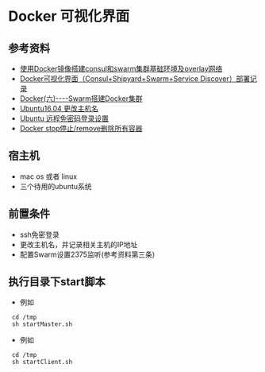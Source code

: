 # Docker 可视化界面

## 参考资料

* [使用Docker镜像搭建consul和swarm集群基础环境及overlay网络](https://blog.csdn.net/gsying1474/article/details/52711467)
* [Docker可视化界面（Consul+Shipyard+Swarm+Service Discover）部署记录](https://www.cnblogs.com/kevingrace/p/6883727.html)
* [Docker(六)----Swarm搭建Docker集群](https://blog.csdn.net/u011781521/article/details/80468985)
* [Ubuntu16.04 更改主机名](https://blog.csdn.net/wales_2015/article/details/79645637)
* [Ubuntu 远程免密码登录设置](https://blog.csdn.net/weixin_37272286/article/details/80007649)
* [Docker stop停止/remove删除所有容器](https://blog.csdn.net/superdangbo/article/details/78688904)

## 宿主机

* mac os 或者 linux
* 三个待用的ubuntu系统

## 前置条件

* ssh免密登录
* 更改主机名，并记录相关主机的IP地址
* 配置Swarm设置2375监听(参考资料第三条)


## 执行目录下start脚本

* 例如 

```
 cd /tmp
 sh startMaster.sh
```

* 例如 

```
 cd /tmp
 sh startClient.sh
```